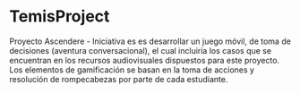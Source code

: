 # TemisProject
Proyecto Ascendere - Iniciativa es es desarrollar un juego móvil, de toma de decisiones (aventura conversacional), el cual incluiría los casos que se encuentran en los recursos audiovisuales dispuestos para este proyecto. Los elementos de gamificación se basan en la toma de acciones y resolución de rompecabezas por parte de cada estudiante.
